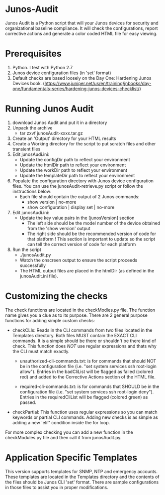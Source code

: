 # Junos-Audit
Junos Audit is a Python script that will your Junos devices for security and organizational baseline compliance. It will check the configurations, report corrective actions and generate a color coded HTML file for easy viewing.

# Prerequisites
1. Python. I test with Python 2.7
2. Junos device configuration files (in 'set' format)
3. Default checks are based loosely on the Day One: Hardening Junos Devices book. (https://www.juniper.net/us/en/training/jnbooks/day-one/fundamentals-series/hardening-junos-devices-checklist/) 

# Running Junos Audit
1. download Junos Audit and put it in a directory
2. Unpack the archive
   - tar zxvf junosAudit-xxxx.tar.gz
3. Create an 'Output' directory for your HTML results
4. Create a Working directory for the script to put scratch files and other transient files
5. Edit junosAudi.ini:
   - Update the configDir path to reflect your environment
   - Update the htmlDir path to reflect your environment
   - Update the workDir path to reflect your environment
   - Update the templateDir path to reflect your environment
6. Populate the configuration directory with Junos device configuration files. You can use the junosAudit-retrieve.py
   script or follow the instructions below:
   - Each file should contain the output of 2 Junos commands:
     + show version | no-more
     + show configuration | display set | no-more
7. Edit junosAudi.ini:
   - Update the key value pairs in the [junosVersion] section
     + The left side should be the model number of the device obtained from the 'show version' output
     + The right side should be the recommended version of code for that platform
     ! This section is important to update so the script can tell the correct version of code for each platform
8. Run the script
   - ./junosAudit.py
   - Watch the onscreen output to ensure the script proceeds successfully
   - The HTML output files are placed in the htmlDir (as defined in the junosAudit.ini file).

# Customizing the checks
The check functions are located in the checkModles.py file. The function name gives you a clue as to its purpose. There are 2 general purpose functions for adding simple 
custom checks:
  - checkCLIs: Reads in the CLI commands from two files located in the Templates directory. Both files MUST contain the EXACT CLI commands. It is a simple 
    should be there or shouldn't be there kind of check. This function does *NOT* use regular expressions and thats why the CLI must match exactly.
 
    + unauthorized-cli-commands.txt: is for commands that should NOT be in the configuration file (i.e. "set system services ssh root-login allow"). Entries 
      in the badCliList will be flagged as failed (colored red) and added to the Corrective Actions section of the HTML file. 

    + required-cli-commands.txt: is for commands that SHOULD be in the configuration file (i.e. "set system services ssh root-login deny"). Entries 
      in the requiredCliList will be flagged (colored green) as passed.

  - checkPartial: This function uses regular expressions so you can match keywords or partial CLI commands. Adding new checks is as 
    simple as adding a new 'elif' condition inside the for loop.

For more complex checking you can add a new function in the checkModules.py file and then call it from junosAudit.py.

# Application Specific Templates
This version supports templates for SNMP, NTP and emergency accounts. These templates are located in the Templates directory and the contents of the files should be Junos CLI 'set' format. There are sample configurations in those files to assist you in proper modifications.

